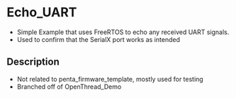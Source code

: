 # Echo_UART
- Simple Example that uses FreeRTOS to echo any received UART signals.
- Used to confirm that the SerialX port works as intended

## Description
- Not related to penta_firmware_template, mostly used for testing
- Branched off of OpenThread_Demo
